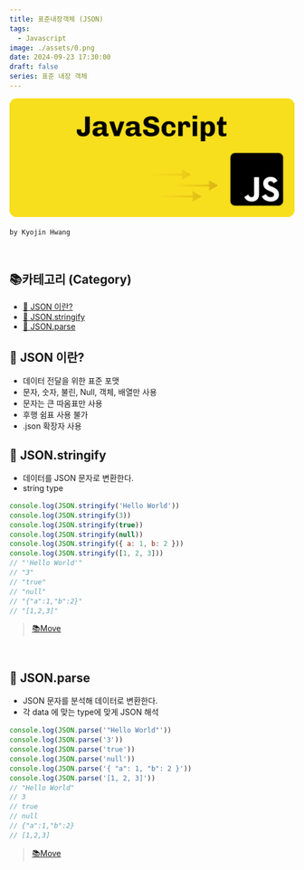 ```yaml
---
title: 표준내장객체 (JSON)
tags:
  - Javascript
image: ./assets/0.png
date: 2024-09-23 17:30:00
draft: false
series: 표준 내장 객체
---
```


![banner](./assets/0.png)

`by Kyojin Hwang`

<br/>

## 📚카테고리 (Category)

- [📌 JSON 이란?](#📌-JSON-이란?)
- [📌 JSON.stringify](#📌-JSON.stringify)
- [📌 JSON.parse](#📌-JSON.parse)

## 📌 JSON 이란?

- 데이터 전달을 위한 표준 포맷
- 문자, 숫자, 불린, Null, 객체, 배열만 사용
- 문자는 큰 따옴표만 사용
- 후행 쉼표 사용 불가
- .json 확장자 사용

## 📌 JSON.stringify

- 데이터를 JSON 문자로 변환한다.
- string type

```javascript {numberLines}
console.log(JSON.stringify('Hello World'))
console.log(JSON.stringify(3))
console.log(JSON.stringify(true))
console.log(JSON.stringify(null))
console.log(JSON.stringify({ a: 1, b: 2 }))
console.log(JSON.stringify([1, 2, 3]))
// "'Hello World'"
// "3"
// "true"
// "null"
// "{"a":1,"b":2}"
// "[1,2,3]"
```

> [📚Move](<#📚카테고리-(Category)>)

<br />

## 📌 JSON.parse

- JSON 문자를 분석해 데이터로 변환한다.
- 각 data 에 맞는 type에 맞게 JSON 해석

```javascript {numberLines}
console.log(JSON.parse('"Hello World"'))
console.log(JSON.parse('3'))
console.log(JSON.parse('true'))
console.log(JSON.parse('null'))
console.log(JSON.parse('{ "a": 1, "b": 2 }'))
console.log(JSON.parse('[1, 2, 3]'))
// "Hello World"
// 3
// true
// null
// {"a":1,"b":2}
// [1,2,3]
```

> [📚Move](<#📚카테고리-(Category)>)
